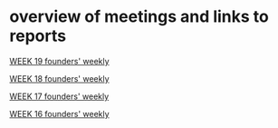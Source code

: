 # overview of meetings and links to reports

[WEEK 19 founders' weekly](https://docs.google.com/document/d/1DnXUfOMkYfcC5Top00M8gKRH0POc-x-kk9HarP9BWGs/edit?usp=sharing)

[WEEK 18 founders' weekly](https://docs.google.com/document/d/1m9RRYuzNRlGV2bL63ZU3yLQbOorgrd6qd0eJlvSCMIA/edit?usp=sharing)

[WEEK 17 founders' weekly](https://docs.google.com/document/d/15_3vW7YqAIr6AoRjIZyCL2K9YyS-CXIqHdZVydiwnig/edit?usp=sharing)

[WEEK 16 founders' weekly](https://docs.google.com/document/d/1xHFIuOtgVEjpa8219CopsVDu2xkrpAm4nDRHaw2KUXY/edit?usp=sharing)
